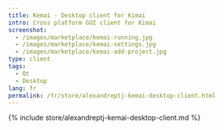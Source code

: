 ```yaml
---
title: Kemai - Desktop client for Kimai
intro: Cross platform GUI client for Kimai
screenshot: 
  - /images/marketplace/kemai-running.jpg
  - /images/marketplace/kemai-settings.jpg
  - /images/marketplace/kemai-add-project.jpg
type: client
tags:
  - Qt
  - Desktop
lang: fr
permalink: /fr/store/alexandreptj-kemai-desktop-client.html
---
```


{% include store/alexandreptj-kemai-desktop-client.md %}
